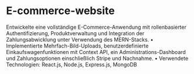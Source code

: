 # E-commerce-website
 Entwickelte eine vollständige E-Commerce-Anwendung mit rollenbasierter Authentifizierung,
 Produktverwaltung und Integration der Zahlungsabwicklung unter Verwendung des MERN-Stacks.
 • Implementierte Mehrfach-Bild-Uploads, benutzerdefinierte Einkaufswagenfunktionen mit Context API, ein
 Administrations-Dashboard und Zahlungsoptionen einschließlich Stripe und Nachnahme.
 • Verwendete Technologien: React.js, Node.js, Express.js, MongoDB
